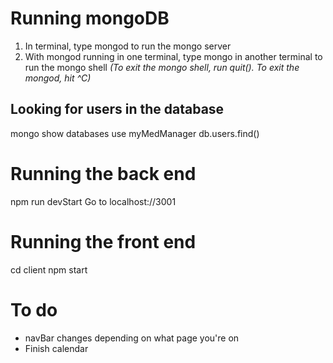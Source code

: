 # Running mongoDB

1. In terminal, type mongod to run the mongo server
2. With mongod running in one terminal, type mongo in another terminal to run the mongo shell
   _(To exit the mongo shell, run quit(). To exit the mongod, hit ^C)_

## Looking for users in the database

mongo
show databases
use myMedManager
db.users.find()

# Running the back end

npm run devStart
Go to localhost://3001

# Running the front end

cd client
npm start

# To do

- navBar changes depending on what page you're on
- Finish calendar
